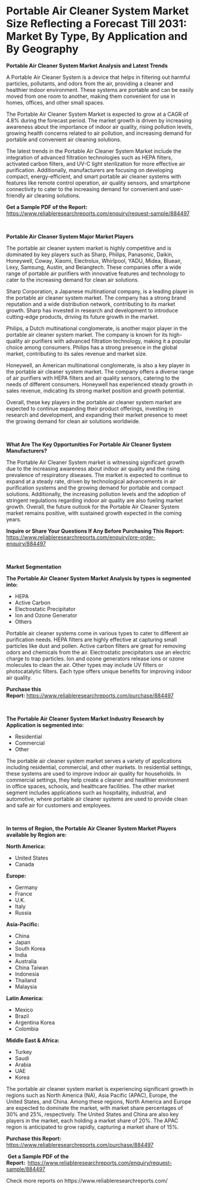 <p><h1>Portable Air Cleaner System Market Size Reflecting a Forecast Till 2031: Market By Type, By Application and By Geography</h1></p><p><strong>Portable Air Cleaner System Market Analysis and Latest Trends</strong></p>
<p><p>A Portable Air Cleaner System is a device that helps in filtering out harmful particles, pollutants, and odors from the air, providing a cleaner and healthier indoor environment. These systems are portable and can be easily moved from one room to another, making them convenient for use in homes, offices, and other small spaces.</p><p>The Portable Air Cleaner System Market is expected to grow at a CAGR of 4.8% during the forecast period. The market growth is driven by increasing awareness about the importance of indoor air quality, rising pollution levels, growing health concerns related to air pollution, and increasing demand for portable and convenient air cleaning solutions.</p><p>The latest trends in the Portable Air Cleaner System Market include the integration of advanced filtration technologies such as HEPA filters, activated carbon filters, and UV-C light sterilization for more effective air purification. Additionally, manufacturers are focusing on developing compact, energy-efficient, and smart portable air cleaner systems with features like remote control operation, air quality sensors, and smartphone connectivity to cater to the increasing demand for convenient and user-friendly air cleaning solutions.</p></p>
<p><strong>Get a Sample PDF of the Report:&nbsp;</strong> <a href="https://www.reliableresearchreports.com/enquiry/request-sample/884497">https://www.reliableresearchreports.com/enquiry/request-sample/884497</a></p>
<p>&nbsp;</p>
<p><strong>Portable Air Cleaner System Major Market Players</strong></p>
<p><p>The portable air cleaner system market is highly competitive and is dominated by key players such as Sharp, Philips, Panasonic, Daikin, Honeywell, Coway, Xiaomi, Electrolux, Whirlpool, YADU, Midea, Blueair, Lexy, Samsung, Austin, and Beiangtech. These companies offer a wide range of portable air purifiers with innovative features and technology to cater to the increasing demand for clean air solutions.</p><p>Sharp Corporation, a Japanese multinational company, is a leading player in the portable air cleaner system market. The company has a strong brand reputation and a wide distribution network, contributing to its market growth. Sharp has invested in research and development to introduce cutting-edge products, driving its future growth in the market.</p><p>Philips, a Dutch multinational conglomerate, is another major player in the portable air cleaner system market. The company is known for its high-quality air purifiers with advanced filtration technology, making it a popular choice among consumers. Philips has a strong presence in the global market, contributing to its sales revenue and market size.</p><p>Honeywell, an American multinational conglomerate, is also a key player in the portable air cleaner system market. The company offers a diverse range of air purifiers with HEPA filters and air quality sensors, catering to the needs of different consumers. Honeywell has experienced steady growth in sales revenue, indicating its strong market position and growth potential.</p><p>Overall, these key players in the portable air cleaner system market are expected to continue expanding their product offerings, investing in research and development, and expanding their market presence to meet the growing demand for clean air solutions worldwide.</p></p>
<p>&nbsp;</p>
<p><strong>What Are The Key Opportunities For Portable Air Cleaner System Manufacturers?</strong></p>
<p><p>The Portable Air Cleaner System market is witnessing significant growth due to the increasing awareness about indoor air quality and the rising prevalence of respiratory diseases. The market is expected to continue to expand at a steady rate, driven by technological advancements in air purification systems and the growing demand for portable and compact solutions. Additionally, the increasing pollution levels and the adoption of stringent regulations regarding indoor air quality are also fueling market growth. Overall, the future outlook for the Portable Air Cleaner System market remains positive, with sustained growth expected in the coming years.</p></p>
<p><strong>Inquire or Share Your Questions If Any Before Purchasing This Report:</strong> <a href="https://www.reliableresearchreports.com/enquiry/pre-order-enquiry/884497">https://www.reliableresearchreports.com/enquiry/pre-order-enquiry/884497</a></p>
<p>&nbsp;</p>
<p><strong>Market Segmentation</strong></p>
<p><strong>The Portable Air Cleaner System Market Analysis by types is segmented into:</strong></p>
<p><ul><li>HEPA</li><li>Active Carbon</li><li>Electrostatic Precipitator</li><li>Ion and Ozone Generator</li><li>Others</li></ul></p>
<p><p>Portable air cleaner systems come in various types to cater to different air purification needs. HEPA filters are highly effective at capturing small particles like dust and pollen. Active carbon filters are great for removing odors and chemicals from the air. Electrostatic precipitators use an electric charge to trap particles. Ion and ozone generators release ions or ozone molecules to clean the air. Other types may include UV filters or photocatalytic filters. Each type offers unique benefits for improving indoor air quality.</p></p>
<p><strong>Purchase this Report:&nbsp;</strong><a href="https://www.reliableresearchreports.com/purchase/884497">https://www.reliableresearchreports.com/purchase/884497</a></p>
<p>&nbsp;</p>
<p><strong>The Portable Air Cleaner System Market Industry Research by Application is segmented into:</strong></p>
<p><ul><li>Residential</li><li>Commercial</li><li>Other</li></ul></p>
<p><p>The portable air cleaner system market serves a variety of applications including residential, commercial, and other markets. In residential settings, these systems are used to improve indoor air quality for households. In commercial settings, they help create a cleaner and healthier environment in office spaces, schools, and healthcare facilities. The other market segment includes applications such as hospitality, industrial, and automotive, where portable air cleaner systems are used to provide clean and safe air for customers and employees.</p></p>
<p>&nbsp;</p>
<p><strong>In terms of Region, the Portable Air Cleaner System Market Players available by Region are:</strong></p>
<p>
    <p> <strong> North America: </strong>
        <ul>
            <li>United States</li>
            <li>Canada</li>
        </ul>
        </p> 
    <p> <strong> Europe: </strong>
        <ul>
            <li>Germany</li>
            <li>France</li>
            <li>U.K.</li>
            <li>Italy</li>
            <li>Russia</li>
        </ul>
        </p> 
    <p> <strong> Asia-Pacific: </strong>
        <ul>
            <li>China</li>
            <li>Japan</li>
            <li>South Korea</li>
            <li>India</li>
            <li>Australia</li>
            <li>China Taiwan</li>
            <li>Indonesia</li>
            <li>Thailand</li>
            <li>Malaysia</li>
        </ul>
        </p> 
    <p> <strong> Latin America: </strong>
        <ul>
            <li>Mexico</li>
            <li>Brazil</li>
            <li>Argentina Korea</li>
            <li>Colombia</li>
        </ul>
        </p> 
    <p> <strong> Middle East & Africa: </strong>
        <ul>
            <li>Turkey</li>
            <li>Saudi</li>
            <li>Arabia</li>
            <li>UAE</li>
            <li>Korea</li>
        </ul>
    </p>
    </p>
<p><p>The portable air cleaner system market is experiencing significant growth in regions such as North America (NA), Asia Pacific (APAC), Europe, the United States, and China. Among these regions, North America and Europe are expected to dominate the market, with market share percentages of 30% and 25%, respectively. The United States and China are also key players in the market, each holding a market share of 20%. The APAC region is anticipated to grow rapidly, capturing a market share of 15%.</p></p>
<p><strong>Purchase this Report: </strong><a href="https://www.reliableresearchreports.com/purchase/884497">https://www.reliableresearchreports.com/purchase/884497</a></p>
<p>&nbsp;<strong>Get a Sample PDF of the Report:&nbsp;&nbsp;</strong><a href="https://www.reliableresearchreports.com/enquiry/request-sample/884497">https://www.reliableresearchreports.com/enquiry/request-sample/884497</a></p>
<p><strong></strong></p>
<p>Check more reports on https://www.reliableresearchreports.com/</p>